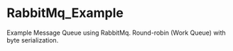 # RabbitMq_Example
Example Message Queue using RabbitMq. Round-robin (Work Queue) with byte serialization.
